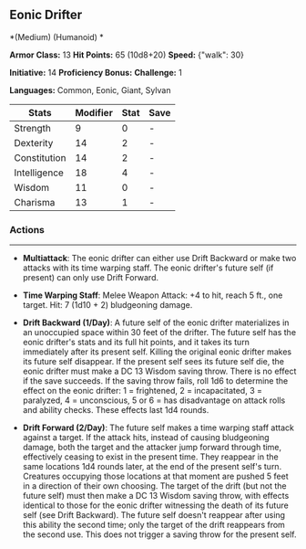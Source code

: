 ## Eonic Drifter
*(Medium) (Humanoid) *

**Armor Class:** 13
**Hit Points:** 65 (10d8+20)
**Speed:** {"walk": 30}

**Initiative:** 14
**Proficiency Bonus:**
**Challenge:** 1

**Languages:** Common, Eonic, Giant, Sylvan



| Stats | Modifier | Stat | Save
| ---- | ---- | ---- | ---- |
| Strength | 9 | 0 | - |
| Dexterity | 14 | 2 | - |
| Constitution | 14 | 2 | - |
| Intelligence | 18 | 4 | - |
| Wisdom | 11 | 0 | - |
| Charisma | 13 | 1 | - |

### Actions
 --- 
- **Multiattack**: The eonic drifter can either use Drift Backward or make two attacks with its time warping staff. The eonic drifter's future self (if present) can only use Drift Forward.

- **Time Warping Staff**: Melee Weapon Attack: +4 to hit, reach 5 ft., one target. Hit: 7 (1d10 + 2) bludgeoning damage.

- **Drift Backward (1/Day)**: A future self of the eonic drifter materializes in an unoccupied space within 30 feet of the drifter. The future self has the eonic drifter's stats and its full hit points, and it takes its turn immediately after its present self. Killing the original eonic drifter makes its future self disappear. If the present self sees its future self die, the eonic drifter must make a DC 13 Wisdom saving throw. There is no effect if the save succeeds. If the saving throw fails, roll 1d6 to determine the effect on the eonic drifter: 1 = frightened, 2 = incapacitated, 3 = paralyzed, 4 = unconscious, 5 or 6 = has disadvantage on attack rolls and ability checks. These effects last 1d4 rounds.

- **Drift Forward (2/Day)**: The future self makes a time warping staff attack against a target. If the attack hits, instead of causing bludgeoning damage, both the target and the attacker jump forward through time, effectively ceasing to exist in the present time. They reappear in the same locations 1d4 rounds later, at the end of the present self's turn. Creatures occupying those locations at that moment are pushed 5 feet in a direction of their own choosing. The target of the drift (but not the future self) must then make a DC 13 Wisdom saving throw, with effects identical to those for the eonic drifter witnessing the death of its future self (see Drift Backward). The future self doesn't reappear after using this ability the second time; only the target of the drift reappears from the second use. This does not trigger a saving throw for the present self.

